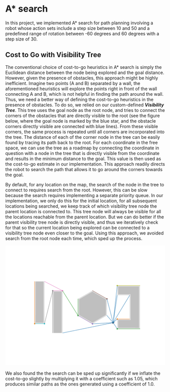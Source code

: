 # A* search

In this project, we implemented A* search for path planning involving a robot whose action sets include a step size between 10 and 50 and a predefined range of rotation between -60 degrees and 60 degrees with a step size of 30.

## Cost to Go with Visibility Tree
The conventional choice of cost-to-go heuristics in A* search is simply the Euclidean distance between the node being explored and the goal distance. However, given the presence of obstacles, this approach might be highly inefficient. Imagine two points (A and B) separated by a wall, the aforementioned heuristics will explore the points right in front of the wall connecting A and B, which is not helpful in finding the path around the wall. Thus, we need a better way of defining the cost-to-go heuristics in the presence of obstacles. To do so, we relied on our custom-defined ***Visibility Tree***. This tree uses the goal node as the root node, and tries to connect the corners of the obstacles that are directly visible to the root (see the figure below, where the goal node is marked by the blue star, and the obstacle corners directly visible are connected with blue lines). From these visible corners, the same process is repeated until all corners are incorporated into the tree. The distance of each of the corner node in the tree can be easily found by tracing its path back to the root. For each coordinate in the free space, we can use the tree as a roadmap by connecting the coordinate in question with a node in the tree that is directly visible from the coordinate and results in the minimum distance to the goal. This value is then used as the cost-to-go estimate in our implementation. This approach readily directs the robot to search the path that allows it to go around the corners towards the goal.

By default, for any location on the map, the search of the node in the tree to connect to requires search from the root. However, this can be slow because the search requires implementing a separate priority queue. In our implementation, we only do this for the initial location, for all subsequent locations being searched, we keep track of which visibility tree node the parent location is connected to. This tree node will always be visible for all the locations reachable from the parent location. But we can do better if the parent visibility tree node is directly visible, and thus we iteratively check for that so the current location being explored can be connected to a visibility tree node even closer to the goal. Using this approach, we avoided search from the root node each time, which sped up the process.

![](visibility_tree.png)

We also found the the search can be sped up significantly if we inflate the cost-to-go slightly by multiplying it with a coefficient such as 1.05, which produces similar paths as the ones generated using a coefficient of 1.0. 